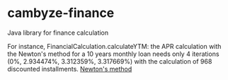 # cambyze-finance
Java library for finance calculation

For instance, FinancialCalculation.calculateYTM: the APR calculation with the Newton's method for a 10 years monthly loan needs only 4 iterations (0%, 2.934474%, 3.312359%, 3.317669%) with the calculation of 968 discounted installments.
<a href="https://en.wikipedia.org/wiki/Newton%27s_method">Newton's method</a>
